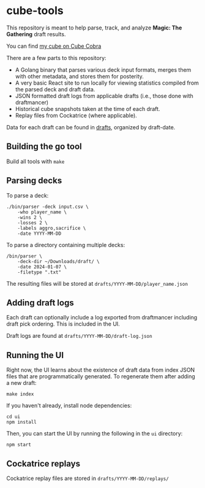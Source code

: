 # cube-tools

This repository is meant to help parse, track, and analyze **Magic: The Gathering** draft results.

You can find [my cube on Cube Cobra](https://cubecobra.com/cube/overview/polyversal)

There are a few parts to this repository:

- A Golang binary that parses various deck input formats, merges them with other metadata, and stores them for posterity.
- A very basic React site to run locally for viewing statistics compiled from the parsed deck and draft data.
- JSON formatted draft logs from applicable drafts (i.e., those done with draftmancer)
- Historical cube snapshots taken at the time of each draft.
- Replay files from Cockatrice (where applicable).

Data for each draft can be found in [drafts](drafts), organized by draft-date.

## Building the go tool

Build all tools with `make`

## Parsing decks

To parse a deck:

```
./bin/parser -deck input.csv \
    -who player_name \
    -wins 2 \
    -losses 2 \
    -labels aggro,sacrifice \
    -date YYYY-MM-DD
```

To parse a directory containing multiple decks:

```
/bin/parser \
    -deck-dir ~/Downloads/draft/ \
    -date 2024-01-07 \
    -filetype ".txt"
```

The resulting files will be stored at `drafts/YYYY-MM-DD/player_name.json`

## Adding draft logs

Each draft can optionally include a log exported from draftmancer including draft pick ordering. This is included in the UI.

Draft logs are found at `drafts/YYYY-MM-DD/draft-log.json`

## Running the UI

Right now, the UI learns about the existence of draft data from index JSON files that are programmatically
generated. To regenerate them after adding a new draft:

```
make index
```

If you haven't already, install node dependencies:

```
cd ui
npm install
```

Then, you can start the UI by running the following in the `ui` directory:

```
npm start
```

## Cockatrice replays

Cockatrice replay files are stored in `drafts/YYYY-MM-DD/replays/`
